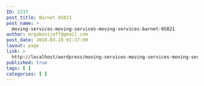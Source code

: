 ```yaml
---
ID: 2237
post_title: Barnet 05821
post_name: >
  moving-services-moving-services-moving-services-barnet-05821
author: mrgabonijeff@gmail.com
post_date: 2018-03-28 01:37:09
layout: page
link: >
  http://localhost/wordpress/moving-services-moving-services-moving-services-barnet-05821/
published: true
tags: [ ]
categories: [ ]
---
```


